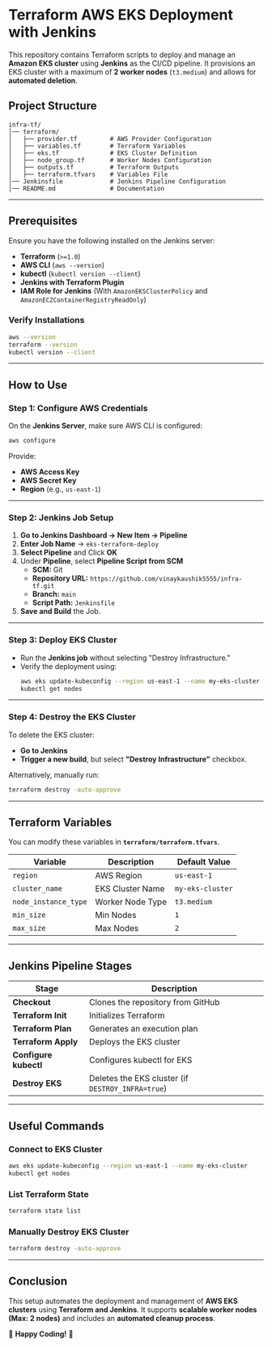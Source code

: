 # Terraform AWS EKS Deployment with Jenkins

This repository contains Terraform scripts to deploy and manage an **Amazon EKS cluster** using **Jenkins** as the CI/CD pipeline. It provisions an EKS cluster with a maximum of **2 worker nodes** (`t3.medium`) and allows for **automated deletion**.

## **Project Structure**

```
infra-tf/
│── terraform/
│   ├── provider.tf         # AWS Provider Configuration
│   ├── variables.tf        # Terraform Variables
│   ├── eks.tf              # EKS Cluster Definition
│   ├── node_group.tf       # Worker Nodes Configuration
│   ├── outputs.tf          # Terraform Outputs
│   ├── terraform.tfvars    # Variables File
│── Jenkinsfile             # Jenkins Pipeline Configuration
│── README.md               # Documentation
```

---

## **Prerequisites**

Ensure you have the following installed on the Jenkins server:

- **Terraform** (`>=1.0`)
- **AWS CLI** (`aws --version`)
- **kubectl** (`kubectl version --client`)
- **Jenkins with Terraform Plugin**
- **IAM Role for Jenkins** (With `AmazonEKSClusterPolicy` and `AmazonEC2ContainerRegistryReadOnly`)

### **Verify Installations**

```bash
aws --version
terraform --version
kubectl version --client
```

---

## **How to Use**

### **Step 1: Configure AWS Credentials**

On the **Jenkins Server**, make sure AWS CLI is configured:

```bash
aws configure
```

Provide:

- **AWS Access Key**
- **AWS Secret Key**
- **Region** (e.g., `us-east-1`)

---

### **Step 2: Jenkins Job Setup**

1. **Go to Jenkins Dashboard → New Item → Pipeline**
2. **Enter Job Name** → `eks-terraform-deploy`
3. **Select Pipeline** and Click **OK**
4. Under **Pipeline**, select **Pipeline Script from SCM**
    - **SCM:** Git
    - **Repository URL:** `https://github.com/vinaykaushik5555/infra-tf.git`
    - **Branch:** `main`
    - **Script Path:** `Jenkinsfile`
5. **Save and Build** the Job.

---

### **Step 3: Deploy EKS Cluster**

- Run the **Jenkins job** without selecting "Destroy Infrastructure."
- Verify the deployment using:
  ```bash
  aws eks update-kubeconfig --region us-east-1 --name my-eks-cluster
  kubectl get nodes
  ```

---

### **Step 4: Destroy the EKS Cluster**

To delete the EKS cluster:

- **Go to Jenkins**
- **Trigger a new build**, but select **"Destroy Infrastructure"** checkbox.

Alternatively, manually run:

```bash
terraform destroy -auto-approve
```

---

## **Terraform Variables**

You can modify these variables in **`terraform/terraform.tfvars`**.

| Variable             | Description      | Default Value    |
| -------------------- | ---------------- | ---------------- |
| `region`             | AWS Region       | `us-east-1`      |
| `cluster_name`       | EKS Cluster Name | `my-eks-cluster` |
| `node_instance_type` | Worker Node Type | `t3.medium`      |
| `min_size`           | Min Nodes        | `1`              |
| `max_size`           | Max Nodes        | `2`              |

---

## **Jenkins Pipeline Stages**

| Stage                 | Description                                       |
| --------------------- | ------------------------------------------------- |
| **Checkout**          | Clones the repository from GitHub                 |
| **Terraform Init**    | Initializes Terraform                             |
| **Terraform Plan**    | Generates an execution plan                       |
| **Terraform Apply**   | Deploys the EKS cluster                           |
| **Configure kubectl** | Configures kubectl for EKS                        |
| **Destroy EKS**       | Deletes the EKS cluster (if `DESTROY_INFRA=true`) |

---

## **Useful Commands**

### **Connect to EKS Cluster**

```bash
aws eks update-kubeconfig --region us-east-1 --name my-eks-cluster
kubectl get nodes
```

### **List Terraform State**

```bash
terraform state list
```

### **Manually Destroy EKS Cluster**

```bash
terraform destroy -auto-approve
```

---

## **Conclusion**

This setup automates the deployment and management of **AWS EKS clusters** using **Terraform and Jenkins**. It supports **scalable worker nodes (Max: 2 nodes)** and includes an **automated cleanup process**.

🚀 **Happy Coding!** 🚀

